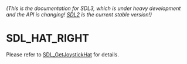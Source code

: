 ###### (This is the documentation for SDL3, which is under heavy development and the API is changing! [SDL2](https://wiki.libsdl.org/SDL2/) is the current stable version!)
# SDL_HAT_RIGHT

Please refer to [SDL_GetJoystickHat](SDL_GetJoystickHat) for details.

